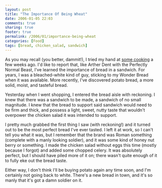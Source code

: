 ```yaml
---
layout: post
title: "The Importance Of Being Wheat"
date: 2006-01-05 22:03
comments: true
sharing: true
footer: true
permalink: /2006/01/importance-being-wheat
categories: [Food]
tags: [bread, chicken_salad, sandwich]
---
```

As you may recall (you better, dammit!), I tried my hand at <a href="/2005/12/culinary-adventures">some cooking</a> a few weeks ago.  I'd like to report that, like Arther Dent with the Perfectly Normal Beast, I've learned the importance of bread in a sandwich.  For years, I was a bleached-white kind of guy, sticking to my Wonder Bread when it was available.  More recently, I've discovered potato bread, a more solid, moist, and tasteful bread.

Yesterday when I went shopping, I entered the bread aisle with reckoning.  I knew that there was a sandwich to be made, a sandwich of no small magnitude.  I knew that the bread to support said sandwich would need to be firm and thick, and possess a light, sweet, nutty taste that wouldn't overpower the chicken salad it was intended to support.

I pretty much grabbed the first thing I saw (with reckoning!) and it turned out to be the most perfect bread I've ever tasted.  I left it at work, so I can't tell you what it was, but I remember that the brand was Roman something (complete with a manly looking soldier), and it was some kind of honey nut berry or something.  I made the chicken salad without eggs this time (mostly because I forgot) and added some chopped celery.  It was absolutely perfect, but I should have piled more of it on; there wasn't quite enough of it to fully eke out the bread taste.

Either way, I don't think I'll be buying potato again any time soon, and I'm certainly not going back to white.  There's a new bread in town, and it's so manly that it's got a damn soldier on it.
